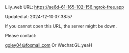 Lily_web URL: https://ae6d-61-165-102-156.ngrok-free.app

Updated at: 2024-12-10 07:38:57

If you cannot open this URL, the server might be down.

Please contact: 

goley04@foxmail.com Or Wechat:GL_yeaH